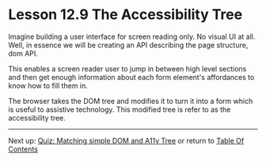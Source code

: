 # Lesson 12.9 The Accessibility Tree

Imagine building a user interface for screen reading only. No visual UI at all. Well, in essence we will be creating an API describing the page structure, dom API. 

This enables a screen reader user to jump in between high level sections and then get enough information about each form element's affordances to know how to fill them in.

The browser takes the DOM tree and modifies it to turn it into a form which is useful to assistive technology. This modified tree is refer to as the accessibility tree.

- - -
Next up: [Quiz: Matching simple DOM and A11y Tree](ND024_Part2_Lesson12_10.md) or return to [Table Of Contents](./ND024_TableOfContents.md)
